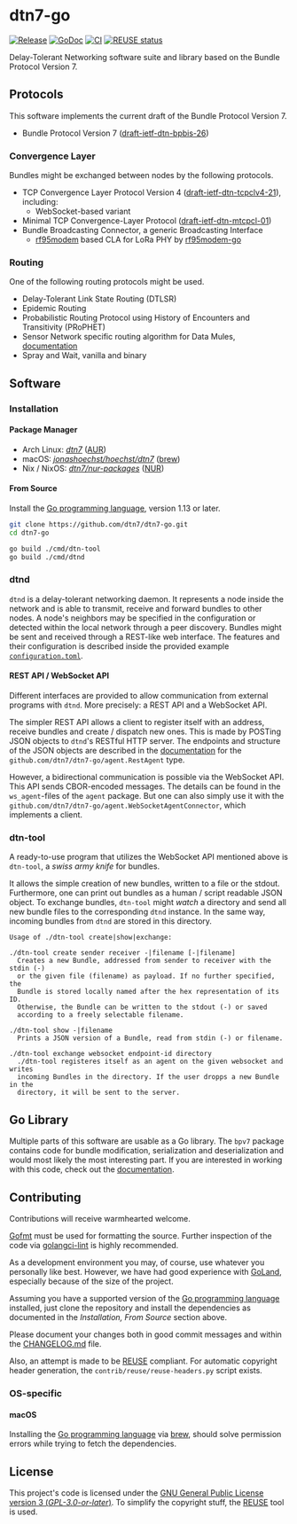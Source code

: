 <!--
SPDX-FileCopyrightText: 2019, 2020 Alvar Penning
SPDX-FileCopyrightText: 2020 Jonas Höchst
SPDX-FileCopyrightText: 2020 Matthias Axel Kröll

SPDX-License-Identifier: GPL-3.0-or-later
-->

# dtn7-go
[![Release](https://img.shields.io/github/v/tag/dtn7/dtn7-go?label=version)](https://github.com/dtn7/dtn7-go/releases)
[![GoDoc](https://godoc.org/github.com/dtn7/dtn7-go?status.svg)](https://godoc.org/github.com/dtn7/dtn7-go)
[![CI](https://github.com/dtn7/dtn7-go/workflows/CI/badge.svg)](https://github.com/dtn7/dtn7-go/actions)
[![REUSE status](https://api.reuse.software/badge/github.com/dtn7/dtn7-go)](https://api.reuse.software/info/github.com/dtn7/dtn7-go)

Delay-Tolerant Networking software suite and library based on the Bundle Protocol Version 7.


## Protocols
This software implements the current draft of the Bundle Protocol Version 7.

- Bundle Protocol Version 7 ([draft-ietf-dtn-bpbis-26][dtn-bpbis-26])

### Convergence Layer
Bundles might be exchanged between nodes by the following protocols.

- TCP Convergence Layer Protocol Version 4 ([draft-ietf-dtn-tcpclv4-21][dtn-tcpcl-21]), including:
    - WebSocket-based variant
- Minimal TCP Convergence-Layer Protocol ([draft-ietf-dtn-mtcpcl-01][dtn-mtcpcl-01])
- Bundle Broadcasting Connector, a generic Broadcasting Interface
    - [rf95modem] based CLA for LoRa PHY by [rf95modem-go]

### Routing
One of the following routing protocols might be used.

- Delay-Tolerant Link State Routing (DTLSR)
- Epidemic Routing
- Probabilistic Routing Protocol using History of Encounters and Transitivity (PRoPHET)
- Sensor Network specific routing algorithm for Data Mules, [documentation][sensor-network-mule-documentation]
- Spray and Wait, vanilla and binary


## Software
### Installation

#### Package Manager

- Arch Linux: [_dtn7_][aur-dtn7] ([AUR][arch-aur])
- macOS: [_jonashoechst/hoechst/dtn7_][brew-dtn7] ([brew][brew])
- Nix / NixOS: [_dtn7/nur-packages_][nur-dtn7] ([NUR][nixos-nur])


#### From Source

Install the [Go programming language][golang], version 1.13 or later.

```bash
git clone https://github.com/dtn7/dtn7-go.git
cd dtn7-go

go build ./cmd/dtn-tool
go build ./cmd/dtnd
```


### dtnd
`dtnd` is a delay-tolerant networking daemon.
It represents a node inside the network and is able to transmit, receive and forward bundles to other nodes.
A node's neighbors may be specified in the configuration or detected within the local network through a peer discovery.
Bundles might be sent and received through a REST-like web interface.
The features and their configuration is described inside the provided example [`configuration.toml`][dtnd-configuration].

#### REST API / WebSocket API
Different interfaces are provided to allow communication from external programs with `dtnd`.
More precisely: a REST API and a WebSocket API.

The simpler REST API allows a client to register itself with an address, receive bundles and create / dispatch new ones.
This is made by POSTing JSON objects to `dtnd`'s RESTful HTTP server.
The endpoints and structure of the JSON objects are described in the [documentation][godoc] for the `github.com/dtn7/dtn7-go/agent.RestAgent` type.

However, a bidirectional communication is possible via the WebSocket API.
This API sends CBOR-encoded messages.
The details can be found in the `ws_agent`-files of the `agent` package.
But one can also simply use it with the `github.com/dtn7/dtn7-go/agent.WebSocketAgentConnector`, which implements a client.

### dtn-tool
A ready-to-use program that utilizes the WebSocket API mentioned above is `dtn-tool`, a _swiss army knife_ for bundles.

It allows the simple creation of new bundles, written to a file or the stdout.
Furthermore, one can print out bundles as a human / script readable JSON object.
To exchange bundles, `dtn-tool` might _watch_ a directory and send all new bundle files to the corresponding `dtnd` instance.
In the same way, incoming bundles from `dtnd` are stored in this directory.

```
Usage of ./dtn-tool create|show|exchange:

./dtn-tool create sender receiver -|filename [-|filename]
  Creates a new Bundle, addressed from sender to receiver with the stdin (-)
  or the given file (filename) as payload. If no further specified, the
  Bundle is stored locally named after the hex representation of its ID.
  Otherwise, the Bundle can be written to the stdout (-) or saved
  according to a freely selectable filename.

./dtn-tool show -|filename
  Prints a JSON version of a Bundle, read from stdin (-) or filename.

./dtn-tool exchange websocket endpoint-id directory
  ./dtn-tool registeres itself as an agent on the given websocket and writes
  incoming Bundles in the directory. If the user dropps a new Bundle in the
  directory, it will be sent to the server.

```


## Go Library
Multiple parts of this software are usable as a Go library.
The `bpv7` package contains code for bundle modification, serialization and deserialization and would most likely the most interesting part.
If you are interested in working with this code, check out the [documentation][godoc].


## Contributing
Contributions will receive warmhearted welcome.

[Gofmt][gofmt] must be used for formatting the source.
Further inspection of the code via [golangci-lint][golangci-lint] is highly recommended.

As a development environment you may, of course, use whatever you personally like best.
However, we have had good experience with [GoLand][goland], especially because of the size of the project.

Assuming you have a supported version of the [Go programming language][golang] installed, just clone the repository and install the dependencies as documented in the _Installation, From Source_ section above.

Please document your changes both in good commit messages and within the [CHANGELOG.md][CHANGELOG.md] file.

Also, an attempt is made to be [REUSE][reuse] compliant.
For automatic copyright header generation, the `contrib/reuse/reuse-headers.py` script exists.

### OS-specific
#### macOS
Installing the [Go programming language][golang] via [brew][brew], should solve permission errors while trying to fetch the dependencies.


## License

This project's code is licensed under the [GNU General Public License version 3 (_GPL-3.0-or-later_)][license-gpl3].
To simplify the copyright stuff, the [REUSE][reuse] tool is used.


[CHANGELOG.md]: CHANGELOG.md
[arch-aur]: https://wiki.archlinux.org/index.php/Arch_User_Repository
[aur-dtn7]: https://aur.archlinux.org/packages/dtn7/
[brew-dtn7]: https://github.com/jonashoechst/homebrew-hoechst/blob/master/dtn7.rb
[brew]: https://brew.sh
[dtn-bpbis-26]: https://tools.ietf.org/html/draft-ietf-dtn-bpbis-26
[dtn-mtcpcl-01]: https://tools.ietf.org/html/draft-ietf-dtn-mtcpcl-01
[dtn-tcpcl-21]: https://tools.ietf.org/html/draft-ietf-dtn-tcpclv4-21
[dtnd-configuration]: https://github.com/dtn7/dtn7-go/blob/master/cmd/dtnd/configuration.toml
[godoc]: https://godoc.org/github.com/dtn7/dtn7-go
[gofmt]: https://blog.golang.org/gofmt
[goland]: https://www.jetbrains.com/go/
[golang]: https://golang.org/
[golangci-lint]: https://github.com/golangci/golangci-lint
[license-gpl3]: LICENSES/GPL-3.0-or-later.txt
[nixos-nur]: https://github.com/nix-community/NUR
[nur-dtn7]: https://github.com/dtn7/nur-packages
[reuse]: https://reuse.software/
[rf95modem-go]: https://github.com/dtn7/rf95modem-go
[rf95modem]: https://github.com/gh0st42/rf95modem
[sensor-network-mule-documentation]: https://godoc.org/github.com/dtn7/dtn7-go/core#SensorNetworkMuleRouting


<!-- vim: set ts=2 ft=markdown spell: -->
